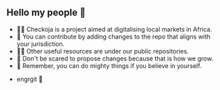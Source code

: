 ## Hello my people 👋

  * 🙋‍♀️ Checkoja is a project aimed at digitalising local markets in Africa.
  * 🌈 You can contribute by adding changes to the repo that aligns with your jurisdiction.
  * 👩‍💻 Other useful resources are under our public repositories.
  * 🍿 Don't be scared to propose changes because that is how we grow.
  * 🧙 Remember, you can do mighty things if you believe in yourself.

- engrgit 🥂
